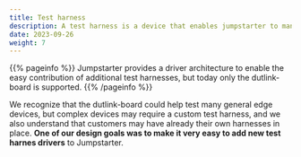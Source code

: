 ```yaml
---
title: Test harness
description: A test harness is a device that enables jumpstarter to manage a DUT via a jumpstarter-driver.
date: 2023-09-26
weight: 7
---
```


{{% pageinfo %}}
Jumpstarter provides a driver architecture to enable the easy contribution of additional test harnesses,
but today only the dutlink-board is supported.
{{% /pageinfo %}}

We recognize that the dutlink-board could help test many general edge devices, but complex
devices may require a custom test harness, and we also understand that customers may have
already their own harnesses in place. **One of our design goals was to make it very easy
to add new test harnes drivers** to Jumpstarter.



